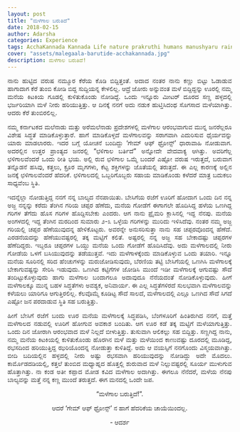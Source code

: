 ```yaml
---
layout: post
title: "ಮಳೆಗಾಲ ಬರುತಿದೆ"
date: 2018-02-15
author: Adarsha
categories: Experience
tags: AcchaKannada Kannada Life nature prakruthi humans manushyaru rainyseason malegaala village GOT karnataka malenaadu
cover: "assets/malegaala-barutide-acchakannada.jpg"
description: ಮಳೆಗಾಲ ಬರುತಿದೆ!
---
```

<p align ="justify">ನಾನು ಹುಟ್ಟಿದ ವರುಷ ನಮ್ಮೂರ ಕೆರೆಯ ಕೊಡಿ ಬಿದ್ದಿತ್ತಂತೆ. ಅದಾದ ನಂತರ ನಾನು ಕಣ್ಣು ಬಿಟ್ಟು ಓಡಾಡುವ ಹಾಗಾದಾಗ ಕೆರೆ ತುಂಬಿ ಕೋಡಿ ಬಿದ್ದ ಸುದ್ದಿಯನ್ನ ಕೇಳಲಿಲ್ಲ. ಆದ್ರೆ ಜೋರು ಅನ್ನುವಂತ ಮಳೆ ಬಿದ್ದಿದ್ದನ್ನು ಊರಲ್ಲಿ ನಮ್ಮ ಮನೆಯ ಕಿಟಕಿಯ ಗೂಡಲ್ಲಿ ಕುಳಿತುಕೊಂಡು ನೋಡಿದ್ದೆ. ಒಂದು ಇನ್ನೂರು ಮೀಟರ್ ದೂರದ ಸಣ್ಣ ಹಳ್ಳದಲ್ಲಿ ಭರ್ಜರಿಯಾಗಿ ಮಳೆ ನೀರು ಹರಿಯುತ್ತಿತ್ತು. ಆ ದಿನಕ್ಕೆ ನನಗೆ ಅದು ನಡುಕ ಹುಟ್ತಿಸಿದಂಥ ಸೊಗಸಾದ ಮಳೆಯಾಗಿತ್ತು. ಆದರು ಕೆರೆ ತುಂಬಿರಲಿಲ್ಲ.</p>

<p align ="justify">ನಮ್ಮ ಕರ್ನಾಟಕದ ಮಲೆನಾಡು ಮತ್ತು ಅರೆಮಲೆನಾಡು ಪ್ರದೇಶಗಳಲ್ಲಿ ಮಳೆಗಾಲ ಆರಂಭವಾಗುವ ಮುನ್ನ ಜನರೆಲ್ಲರೂ ವಿಶೇಷ ಸಿದ್ಧತೆ ಮಾಡಿಕೊಳ್ಳುತ್ತಾರೆ. ಹಾಗೆ ಮಾಡಿಕೊಳ್ಳದೆ ಮಳೆಗಾಲವನ್ನು ಸರಾಗವಾಗಿ ಎದುರಿಸುವ ಧೈರ್ಯವನ್ನು ಯಾರು ಮಾಡಲಾರರು. ಇದರ ಬಗ್ಗೆ ಯೋಚನೆ ಬಂದಿದ್ದು ‘ಗೇಮ್ ಆಫ್ ಥ್ರೋನ್ಸ್’ ಧಾರಾವಾಹಿ ನೋಡುವಾಗ. ಅದರಲ್ಲಿನ ಉತ್ತರ ಪ್ರಾಂತ್ಯದ ಜನರಲ್ಲಿ “ಛಳಿಗಾಲ ಬರ್ತಿದೆ” ಅನ್ನೋದೇ ವೇದವಾಕ್ಯ ಆಗಿತ್ತು. ಅವರಿಗೆಲ್ಲ ಛಳಿಗಾಲವೆಂದರೆ ಒಂದು ರೀತಿ ಭಯ. ಅಲ್ಲಿ ರುವ ಛಳಿಗಾಲ ಒಮ್ಮೆ ಬಂದರೆ ಎಷ್ಟೋ ವರುಷ ಇರುತ್ತದೆ, ಬರುವಾಗ ತನ್ನೊಡನೆ ಹಸಿವು, ಕತ್ತಲು, ಕ್ರೂರ ಮೃಗಗಳು, ಕೆಟ್ಟ ಶಕ್ತಿಗಳನ್ನು ಜೊತೆಯಲ್ಲಿ ತರುತ್ತದೆ. ಈ ಎಲ್ಲ ಕಾರಣಕ್ಕೆ ಅಲ್ಲಿನ ಜನಕ್ಕೆ ಛಳಿಗಾಲವೆಂದರೆ ಹೆದರಿಕೆ. ಛಳಿಗಾಲದಲ್ಲಿ ಒಬ್ಬರಿಗೊಬ್ಬರು ಸಹಾಯ ಮಾಡಿಕೊಂಡು ಕಳೆದರೆ ಮಾತ್ರ ಬದುಕಲು ಸಾಧ್ಯವೆಂಬ ಸ್ಥಿತಿ.</p>

<p align ="justify">ಇದನ್ನೆಲ್ಲಾ ನೋಡುತ್ತಿದ್ದ ನನಗೆ ನನ್ನ ಬಾಲ್ಯದ ನೆನಪಾಯಿತು. ಬೇಸಿಗೆಯ ರಜೆಗೆ ಊರಿಗೆ ಹೋದಾಗ ಒಂದು ದಿನ ನನ್ನ ಅಜ್ಜ ನನ್ನನ್ನು ಕರೆದು ತೆಂಗಿನ ಗರಿಯ ಚಪ್ಪರ ಹೆಣೆದು, ಮನೆಯ ಗೋಡೆಗೆ ಈಗಾಗಲೇ ಹೊದಿಸಿದ್ದ ಹಳೆಯ ಒಣಗಿದ್ದ ಗರಿಗಳ ತೆಗೆದು ಹೊಸ ಗರಿಗಳ ಹೊದ್ದಿಸಬೇಕು ಎಂದರು. ಆಗ ನಾನು ಪ್ರೈಮರಿ ಕ್ಲಾಸಿನಲ್ಲಿ ಇದ್ದ ನೆನಪು. ಮನೆಯ ಅಂಗಳದಲ್ಲಿ ಇದ್ದ ತೆಂಗಿನ ಮರದಿಂದ ಸುಮಾರು ೨-೩ ಒಳ್ಳೆಯ ಗರಿಗಳನ್ನು ಮುರಿದು ಇಳಿಸಿದೆವು. ನಂತರ ನಮ್ಮ ಅಜ್ಜ ಗರಿಯಲ್ಲಿ ಚಪ್ಪರ ಹೆಣೆಯುವುದನ್ನ ಹೇಳಿಕೊಟ್ಟರು. ಅವರನ್ನೇ ಅನುಸರಿಸುತ್ತಾ ನಾನು ಸಹ ಚಪ್ಪರವೊಂದನ್ನ ಹೆಣೆದೆ. ಎರಡನೆಯದನ್ನು ಹೆಣೆಯುವಷ್ಟರಲ್ಲಿ ತಕ್ಕ ಮಟ್ಟಿಗೆ ಕಲಿತೆ. ಅಷ್ಟರಲ್ಲಿ ನನ್ನ ಅಜ್ಜ ಸಹ ಬೇಕಾದಷ್ಟು ಚಪ್ಪರಗಳ ಹೆಣೆದಿದ್ದರು. ಇಬ್ಬರೂ ಚಪ್ಪರಗಳ ಒಯ್ದು ಮನೆಯ ಒಂದು ಗೋಡೆಗೆ ಹೊದಿಸಿದೆವು. ಅದು ಮಳೆಗಾಲದಲ್ಲಿ ನೀರು ಗೋಡೆಯ ಒಳಗೆ ಬಸಿಯುವುದನ್ನು ತಡೆಯುತ್ತವೆ. ಇದು ಮಳೆಗಾಳಕ್ಕೆಂದು ಮಾಡಿಕೊಳ್ಳುವ ಒಂದು ತಯಾರಿ. ಇನ್ನೂ ಮನೆಯ ಸೂರಿನಲ್ಲಿ ಸರಿದ ಹೆಂಚುಗಳನ್ನು ಮರುಜೋಡಿಸುವುದು, ಬೆರಣಿಯ ತಟ್ಟಿ ಬೇಸಿಗೆಯಲ್ಲಿ ಒಣಗಿಸಿ ಮಳೆಗಾಲಕ್ಕೆ ಬೇಕಾಗುವಷ್ಟನ್ನು ಸೇರಿಸಿ ಇಡುವುದು. ಒಣಗಿದ ಕಟ್ಟಿಗೆಗಳ ಜೋಡಿಸಿ ಮುಂದೆ ಇಡೀ ಮಳೆಗಾಲಕ್ಕೆ ಆಗುವಷ್ಟು ಸೌದೆ ತಂದಿಟ್ಟುಕೊಳ್ಳುವುದು ಹಾಗು ಮಳೆಗಾಲ ಬಂದಾಗಲೂ ಅದಾವುದೂ ನೆನೆಯದಂತೆ ನೋಡಿಕೊಳ್ಳುವುದು. ಹೀಗೆ ಮಳೆಗಾಲಕ್ಕೂ ಮುನ್ನ ಬಹಳ ಸಿದ್ಧತೆಗಳು ಅವಶ್ಯಕ, ಅನಿವಾರ್ಯ. ಈ ಎಲ್ಲ ಸಿದ್ಧತೆಗಳಿರದೆ ಸುಲಭವಾಗಿ ಮಳೆಗಾಲವನ್ನು ಕಳೆಯಲು ಯಾರಿಗೂ ಆಗುತ್ತಿರಲಿಲ್ಲ. ಕೆಲವೊಮ್ಮೆ ಕೂಡಿಟ್ಟ ಸೌದೆ ಸಾಲದೆ, ಮಳೆಗಾಲದಲ್ಲಿ ಎಲ್ಲೂ ಒಣಗಿದ ಸೌದೆ ಸಿಗದೆ ಎಷ್ಟೋ ಜನ ಪರದಾಡುವ ಸ್ಥಿತಿ ಸಹ ಬರುತ್ತಿತ್ತು.</p>

<p align ="justify">ಹೀಗೆ ಬೇಸಿಗೆ ರಜೆಗೆ ಬಂದು ಊರ ಮನೆಯ ಮಳೆಗಾಲಕ್ಕೆ ಸಿದ್ಧಪಡಿಸಿ, ಬೆಂಗಳೂರಿಗೆ ಹಿಂತಿರುಗಿದ ನನಗೆ, ಮತ್ತೆ ಮಳೆಗಾಲದ ನಡುವಲ್ಲಿ ಊರಿಗೆ ಹೋಗುವ ಅವಕಾಶ ಬಂದಿತು. ಆಗ ಊರ ಕಡೆ ತಕ್ಕ ಮಟ್ಟಿಗೆ ಮಳೆಯಾಗುತ್ತಿತ್ತು. ಒಂದು ದಿನ ಜೋರಾಗಿ ಆರಂಭವಾದ ಮಳೆ ನಿಲ್ಲದೆ ಬೀಳುತ್ತಿತ್ತು. ತುಸುವಾಗಿ ಆಲಿಕಲ್ಲು ಸಹ ಬಿದ್ದಿತ್ತು. ಸಣ್ಣಗಿದ್ದ ನಾನು, ನಮ್ಮ ಮನೆಯ ಕಿಟಕಿಯಲ್ಲಿ ಕುಳಿತುಕೊಂಡು ಹೊರಗಿನ ಮಳೆ ಮತ್ತು ಮಳೆಯಿಂದ ಕಾಣುವಷ್ಟು ದೂರದಲ್ಲಿ ಮೂಡಿದ್ದ, ರಭಸದಿಂದ ಹರಿಯುತ್ತಿದ್ದ ಝರಿಯೊಂದನ್ನ ನೋಡುತ್ತಾ ಕುಳಿತಿದ್ದೆ. ಅದು ಆ ವಯಸ್ಸಿಗೆ ನನಗೊಂದು ವಿಸ್ಮಯವಾಗಿತ್ತು. ಬೀದಿ ಬದಿಯಲ್ಲಿನ ಹಳ್ಳದಲ್ಲಿ ನೀರು ಅಷ್ಟು ರಭಸವಾಗಿ ಹರಿಯುವುದನ್ನು ನೋಡಿದ್ದು ಅದೇ ಮೊದಲು. ಕಾರ್ಮೊಡದಡಿಯಲ್ಲಿ, ಕತ್ತಲೆ ತುಂಬಿದ ಮಧ್ಯಾಹ್ನದ ಹೊತ್ತಲ್ಲಿ ಶುರುವಾದ ಮಳೆ ನಿಲ್ಲುವಷ್ಟರಲ್ಲಿ ಸೂರ್ಯ ಮುಳುಗುವ ಹೊತ್ತಾಗಿತ್ತು. ನಾ ಕಂಡ ಅತೀ ಕಪ್ಪಾದ ಮೋಡ ಕವಿದ ಮಳೆಗಾಲ ಅದಾಗಿತ್ತು. ಈಗಲೂ ನೆನೆದರೆ, ಮಳೆಯ ನೆನಪು ಬಾಲ್ಯವನ್ನು ಮತ್ತೆ ನನ್ನ ಕಣ್ಣ ಮುಂದೆ ತರುತ್ತದೆ. ಈಗ ಮನದಲ್ಲಿ ಒಂದೇ ಜಪ.</p>
<p align ="center">“ಮಳೆಗಾಲ ಬರುತ್ತಿದೆ!”.</p>

<p align ="center">ಆದರೆ ‘ಗೇಮ್ ಆಫ್ ಥ್ರೋನ್ಸ್’ ನ ಹಾಗೆ ಹೆದರಿಕೆಯ ಚಾಯೆಯಿಂದಲ್ಲ.</p>
<p align="center">- ಆದರ್ಶ</p>
